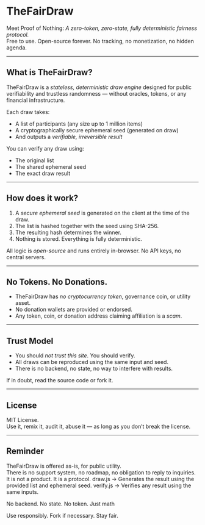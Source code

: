 # TheFairDraw

Meet Proof of Nothing: *A zero-token, zero-state, fully deterministic fairness protocol.*  
Free to use. Open-source forever. No tracking, no monetization, no hidden agenda.

---

##  What is TheFairDraw?

TheFairDraw is a *stateless, deterministic draw engine* designed for public verifiability and trustless randomness — without oracles, tokens, or any financial infrastructure.

Each draw takes:
- A list of participants (any size up to 1 million items)
- A cryptographically secure ephemeral seed (generated on draw)
- And outputs a *verifiable, irreversible result*

You can verify any draw using:
- The original list
- The shared ephemeral seed
- The exact draw result

---

##  How does it work?

1. A *secure ephemeral seed* is generated on the client at the time of the draw.
2. The list is hashed together with the seed using SHA-256.
3. The resulting hash determines the winner.
4. Nothing is stored. Everything is fully deterministic.

All logic is *open-source* and runs entirely in-browser. No API keys, no central servers.

---

##  No Tokens. No Donations.

- TheFairDraw has *no cryptocurrency token*, governance coin, or utility asset.
- No donation wallets are provided or endorsed.  
- Any token, coin, or donation address claiming affiliation is a *scam*.

---

##  Trust Model

- You should *not trust this site*. You should verify.
- All draws can be reproduced using the same input and seed.
- There is no backend, no state, no way to interfere with results.

If in doubt, read the source code or fork it.

---

##  License

MIT License.  
Use it, remix it, audit it, abuse it — as long as you don’t break the license.

---

##  Reminder

TheFairDraw is offered as-is, for public utility.  
There is no support system, no roadmap, no obligation to reply to inquiries.  
It is not a product. It is a protocol.
draw.js → Generates the result using the provided list and ephemeral seed.
verify.js → Verifies any result using the same inputs.

No backend. No state. No token. Just math

Use responsibly. Fork if necessary. Stay fair.
